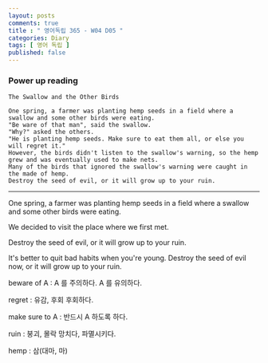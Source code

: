 ```yaml
---
layout: posts
comments: true
title : " 영어독립 365 - W04 D05 "
categories: Diary
tags: [ 영어 독립 ]
published: false
---
```


### Power up reading

```
The Swallow and the Other Birds

One spring, a farmer was planting hemp seeds in a field where a swallow and some other birds were eating.
"Be ware of that man", said the swallow.
"Why?" asked the others.
"He is planting hemp seeds. Make sure to eat them all, or else you will regret it."
However, the birds didn't listen to the swallow's warning, so the hemp grew and was eventually used to make nets.
Many of the birds that ignored the swallow's warning were caught in the made of hemp.
Destroy the seed of evil, or it will grow up to your ruin.
```
---

One spring, a farmer was planting hemp seeds in a field where a swallow and some other birds were eating.

We decided to visit the place where we first met.

Destroy the seed of evil, or it will grow up to your ruin.

It's better to quit bad habits when you're young.
Destroy the seed of evil now, or it will grow up to your ruin.

beware of A
 : A 를 주의하다. A 를 유의하다.

regret
 : 유감, 후회
   후회하다.

make sure to A
 : 반드시 A 하도록 하다.

ruin
 : 붕괴, 몰락
   망치다, 파멸시키다.

hemp
 : 삼(대마, 마)


